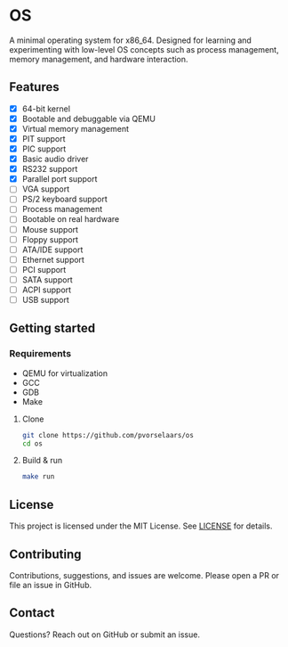 # OS

A minimal operating system for x86_64. Designed for learning and experimenting with low-level OS concepts such as process management, memory management, and hardware interaction.

## Features

- [x] 64-bit kernel
- [x] Bootable and debuggable via QEMU
- [x] Virtual memory management
- [x] PIT support
- [x] PIC support
- [x] Basic audio driver
- [x] RS232 support
- [x] Parallel port support
- [ ] VGA support
- [ ] PS/2 keyboard support
- [ ] Process management
- [ ] Bootable on real hardware
- [ ] Mouse support
- [ ] Floppy support
- [ ] ATA/IDE support
- [ ] Ethernet support
- [ ] PCI support
- [ ] SATA support
- [ ] ACPI support
- [ ] USB support

## Getting started

### Requirements

* QEMU for virtualization
* GCC
* GDB
* Make

1. Clone

   ```bash
   git clone https://github.com/pvorselaars/os
   cd os
   ```
2. Build & run

   ```bash
   make run
   ```

## License

This project is licensed under the MIT License. See [LICENSE](./LICENSE) for details.

## Contributing

Contributions, suggestions, and issues are welcome. Please open a PR or file an issue in GitHub.

## Contact

Questions? Reach out on GitHub or submit an issue.